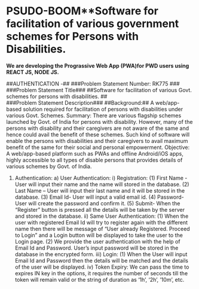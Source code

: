 # PSUDO-BOOM**Software for facilitation of various government schemes for Persons with Disabilities.
**We are developing the Prograssive Web App (PWA)for PWD users using REACT JS, NODE JS.**

##AUTHENTICATION -## 
###Problem Statement Number: RK775 ###
###Problem Statement Title###
##Software for facilitation of various Govt. schemes for persons with disabilities. ##       
###Problem Statement Description###
##Background:## A web/app-based solution required for facilitation of persons with disabilities under various Govt. Schemes.
Summary: There are various flagship schemes launched by Govt. of India for persons with disability. However, many of the persons with disability and their caregivers are not aware of the same and hence could avail the benefit of these schemes. Such kind of software will enable the persons with disabilities and their caregivers to avail maximum benefit of the same for their social and personal empowerment. Objective: A web/app-based platform such as PWAs and offline Android/iOS apps, highly accessible to all types of disable persons that provides details of various schemes by Govt. of India.

1)	Authentication:
a)	User Authentication:
i)	Registration:
(1)	 First Name - User will input their name and the name will stored in the database.
(2)	 Last Name – User will input their last name and it will be stored in the database.
(3)	Email Id- User will input a valid email id.
(4)	Password- User will create the password and confirm it.
(5)	Submit- When the “Register” button is pressed all the details will be taken by the server and stored in the database.
ii)	Same User Authentication:
(1)	When the user with registered Email Id will try to register again with the different name then there will be message of “User already Registered. Proceed to Login” and a Login button will be displayed to take the user to the Login page.
(2)	We provide the user authentication with the help of Email Id and Password. User’s input password will be stored in the database in the encrypted form.
iii)	 Login:
(1)	When the User will input Email Id and Password then the details will be matched and the details of the user will be displayed.
iv)	Token Expiry: 
We can pass the time to expires IN key in the options, it requires the number of seconds till the token will remain valid or the string of duration as ‘1h’, ‘2h’, ’10m’, etc.






